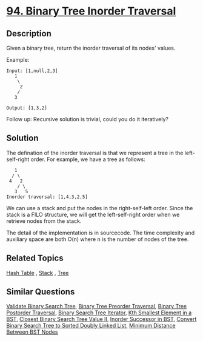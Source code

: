 # [94. Binary Tree Inorder Traversal](https://leetcode.com/problems/binary-tree-inorder-traversal)

## Description

Given a binary tree, return the inorder traversal of its nodes' values.

Example:

```
Input: [1,null,2,3]
   1
    \
     2
    /
   3

Output: [1,3,2]
```

Follow up: Recursive solution is trivial, could you do it iteratively?

## Solution

The defination of the inorder traversal is that we represent a tree in the left-self-right order. For example, we have a tree as follows:

```
   1
  / \
 4   2
    / \
   3   5
Inorder traversal: [1,4,3,2,5]   
```

We can use a stack and put the nodes in the right-self-left order. Since the stack is a FILO structure, we will get the left-self-right order when we retrieve nodes from the stack.

The detail of the implementation is in sourcecode. The time complexity and auxiliary space are both O(n) where n is the number of nodes of the tree.

## Related Topics

[Hash Table](https://leetcode.com/tag/hash-table/) , [Stack](https://leetcode.com/tag/stack/) , [Tree](https://leetcode.com/tag/tree/) 

## Similar Questions

[Validate Binary Search Tree](https://leetcode.com/problems/validate-binary-search-tree/), [Binary Tree Preorder Traversal](https://leetcode.com/problems/binary-tree-preorder-traversal/), [Binary Tree Postorder Traversal](https://leetcode.com/problems/binary-tree-postorder-traversal/), [Binary Search Tree Iterator](https://leetcode.com/problems/binary-search-tree-iterator/), [Kth Smallest Element in a BST](https://leetcode.com/problems/kth-smallest-element-in-a-bst/), [Closest Binary Search Tree Value II](https://leetcode.com/problems/closest-binary-search-tree-value-ii/), [Inorder Successor in BST](https://leetcode.com/problems/inorder-successor-in-bst/), [Convert Binary Search Tree to Sorted Doubly Linked List](https://leetcode.com/problems/convert-binary-search-tree-to-sorted-doubly-linked-list/), [Minimum Distance Between BST Nodes](https://leetcode.com/problems/minimum-distance-between-bst-nodes/)

